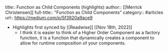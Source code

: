 title:: Function as Child Components (highlights)
author:: [[Merrick Christensen]]
full-title:: "Function as Child Components"
category:: #articles
url:: https://medium.com/p/5f3920a9ace9

- Highlights first synced by [[Readwise]] [[Nov 18th, 2022]]
	- I think it is easier to think of a Higher Order Component as a factory function, it is a function that dynamically creates a component to allow for runtime composition of your components.